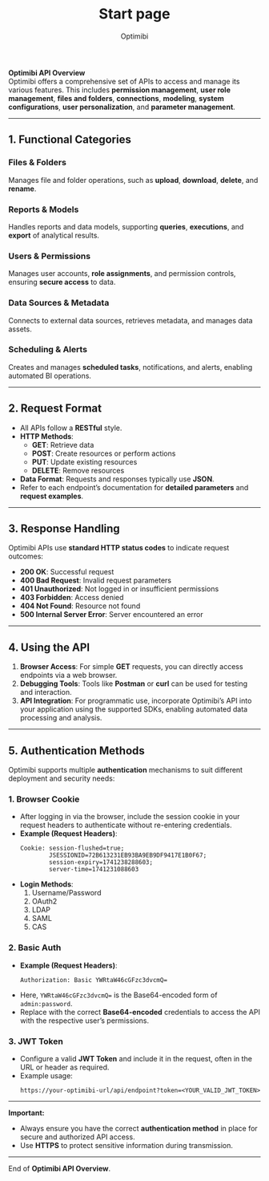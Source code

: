﻿---
title: Start page
createTime: 2025/02/10 17:14:56
permalink: /api/index/
author: Optimibi
tags:
  - API
  - Optimibi
description: 
---

**Optimibi API Overview**  
Optimibi offers a comprehensive set of APIs to access and manage its various features. This includes **permission management**, **user role management**, **files and folders**, **connections**, **modeling**, **system configurations**, **user personalization**, and **parameter management**.

---

## 1. Functional Categories

### **Files & Folders**
Manages file and folder operations, such as **upload**, **download**, **delete**, and **rename**.

### **Reports & Models**
Handles reports and data models, supporting **queries**, **executions**, and **export** of analytical results.

### **Users & Permissions**
Manages user accounts, **role assignments**, and permission controls, ensuring **secure access** to data.

### **Data Sources & Metadata**
Connects to external data sources, retrieves metadata, and manages data assets.

### **Scheduling & Alerts**
Creates and manages **scheduled tasks**, notifications, and alerts, enabling automated BI operations.

---

## 2. Request Format

- All APIs follow a **RESTful** style.
- **HTTP Methods**:
    - **GET**: Retrieve data
    - **POST**: Create resources or perform actions
    - **PUT**: Update existing resources
    - **DELETE**: Remove resources
- **Data Format**: Requests and responses typically use **JSON**.
- Refer to each endpoint’s documentation for **detailed parameters** and **request examples**.

---

## 3. Response Handling

Optimibi APIs use **standard HTTP status codes** to indicate request outcomes:

- **200 OK**: Successful request
- **400 Bad Request**: Invalid request parameters
- **401 Unauthorized**: Not logged in or insufficient permissions
- **403 Forbidden**: Access denied
- **404 Not Found**: Resource not found
- **500 Internal Server Error**: Server encountered an error

---

## 4. Using the API

1. **Browser Access**: For simple **GET** requests, you can directly access endpoints via a web browser.
2. **Debugging Tools**: Tools like **Postman** or **curl** can be used for testing and interaction.
3. **API Integration**: For programmatic use, incorporate Optimibi’s API into your application using the supported SDKs, enabling automated data processing and analysis.

---

## 5. Authentication Methods

Optimibi supports multiple **authentication** mechanisms to suit different deployment and security needs:

### **1. Browser Cookie**
- After logging in via the browser, include the session cookie in your request headers to authenticate without re-entering credentials.
- **Example (Request Headers)**:
  ```
  Cookie: session-flushed=true; 
          JSESSIONID=72B613231EB93BA9EB9DF9417E1B0F67; 
          session-expiry=1741238288603; 
          server-time=1741231088603
  ```
- **Login Methods**:
    1. Username/Password
    2. OAuth2
    3. LDAP
    4. SAML
    5. CAS

### **2. Basic Auth**
- **Example (Request Headers)**:
  ```
  Authorization: Basic YWRtaW46cGFzc3dvcmQ=
  ```  
- Here, `YWRtaW46cGFzc3dvcmQ=` is the Base64-encoded form of `admin:password`.
- Replace with the correct **Base64-encoded** credentials to access the API with the respective user’s permissions.

### **3. JWT Token**
- Configure a valid **JWT Token** and include it in the request, often in the URL or header as required.
- Example usage:
  ```
  https://your-optimibi-url/api/endpoint?token=<YOUR_VALID_JWT_TOKEN>
  ```

---

**Important:**
- Always ensure you have the correct **authentication method** in place for secure and authorized API access.
- Use **HTTPS** to protect sensitive information during transmission.

---

End of **Optimibi API Overview**.  




